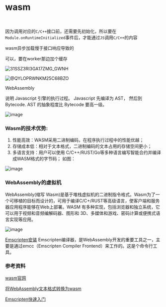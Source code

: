 # wasm

‍

因为调用对应的`C/C++`​接口前，还需要先初始化，所以要在`Module.onRuntimeInitialized`​事件后，才能通过`JS`​调用`C/C++`​的内容

wasm异步加载慢于接口响应导致的

可以，要在worker那边加个缓存

​![31SSZ3RI3GA17ZMG_GWNH](31SSZ3RI3GA17ZMG_GWNH-20230725144946-r07ys03.png)​

​![@QYLOPRWNKM25C68BZO](@QYLOPRWNKM25C68BZO-20230725144955-m47gvpo.png)​

WebAssembly

说明 Javascript 引擎的执行过程。 Javascript 先编译为 AST， 然后到 Bytecode. AST 的抽象程度比 Bytecode 要高一级。

​![image](image-20230725145238-u5fsnpn.png)​

### Wasm的技术优势:

1. 性能高效：WASM采用二进制编码，在程序执行过程中的性能优越；
2. 存储成本低：相对于文本格式，二进制编码的文本占用的存储空间更小；
3. 多语言支持：用户可以使用 C/C++/RUST/Go等多种语言编写智能合约并编译成WASM格式的字节码； 如图：

​![image](image-20230725145324-cfc9p0n.png)​

### WebAssembly的虚拟机

WebAssembly(缩写 Wasm)是基于堆栈虚拟机的二进制指令格式。Wasm为了一个可移植的目标而设计的，可用于编译C/C+/RUST等高级语言，使客户端和服务器应用程序能够在Web上部署。WASM 有多种实现，包括浏览器和独立系统，它可以用于视频和音频编解码器、图形和 3D、多媒体和游戏、密码计算或便携式语言实现等应用。

​![image](image-20230725145509-wsznvm8.png)​

[Emscripten安装](https://cntofu.com/book/150/zh/ch1-quick-guide/ch1-01-install.md) Emscripten编译器，是WebAssembly开发的重要工具之一，主要是通过emcc（Emscripten Compiler Frontend）来工作的。这是个命令行工具。

### 参考资料

[wasm官网](https://www.wasm.com.cn/)

[将WebAssembly文本格式转换为wasm](https://developer.mozilla.org/zh-CN/docs/WebAssembly/Text_format_to_wasm)

[Emscripten快速入门](https://cntofu.com/book/150/zh/ch1-quick-guide/readme.md)

‍
